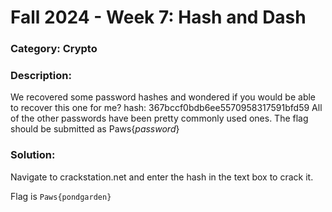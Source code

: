 # Fall 2024 - Week 7: Hash and Dash

### Category: Crypto

### Description:
We recovered some password hashes and wondered if you would be able to recover this one for me?
hash: 367bccf0bdb6ee5570958317591bfd59
All of the other passwords have been pretty commonly used ones.
The flag should be submitted as Paws{*password*}

### Solution:
Navigate to crackstation.net and enter the hash in the text box to crack it.

Flag is `Paws{pondgarden}`
